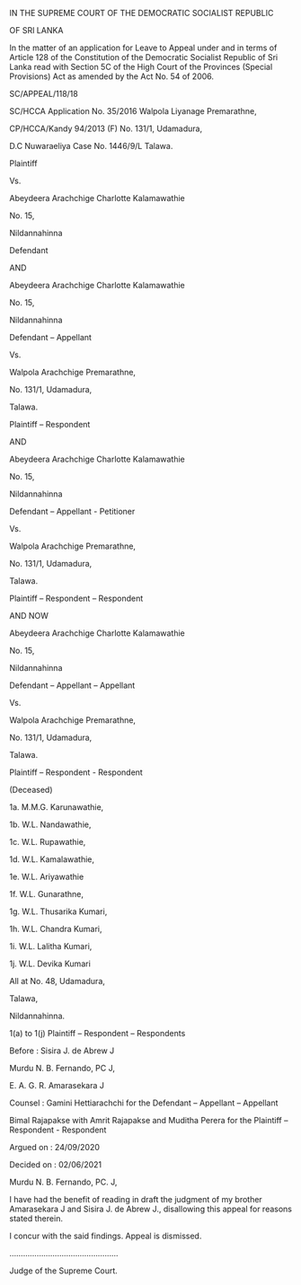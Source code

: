 IN THE SUPREME COURT OF THE DEMOCRATIC SOCIALIST REPUBLIC

OF SRI LANKA

In the matter of an application for Leave to Appeal under and in terms of Article 128 of the Constitution of the Democratic Socialist Republic of Sri Lanka read with Section 5C of the High Court of the Provinces (Special Provisions) Act as amended by the Act No. 54 of 2006.

SC/APPEAL/118/18

SC/HCCA Application No. 35/2016 Walpola Liyanage Premarathne,

CP/HCCA/Kandy 94/2013 (F) No. 131/1, Udamadura,

D.C Nuwaraeliya Case No. 1446/9/L Talawa.

Plaintiff

Vs.

Abeydeera Arachchige Charlotte Kalamawathie

No. 15,

Nildannahinna

Defendant

AND

Abeydeera Arachchige Charlotte Kalamawathie

No. 15,

Nildannahinna

Defendant – Appellant

Vs.

Walpola Arachchige Premarathne,

No. 131/1, Udamadura,

Talawa.

Plaintiff – Respondent

AND

Abeydeera Arachchige Charlotte Kalamawathie

No. 15,

Nildannahinna

Defendant – Appellant - Petitioner

Vs.

Walpola Arachchige Premarathne,

No. 131/1, Udamadura,

Talawa.

Plaintiff – Respondent – Respondent

AND NOW

Abeydeera Arachchige Charlotte Kalamawathie

No. 15,

Nildannahinna

Defendant – Appellant – Appellant

Vs.

Walpola Arachchige Premarathne,

No. 131/1, Udamadura,

Talawa.

Plaintiff – Respondent - Respondent

(Deceased)

1a. M.M.G. Karunawathie,

1b. W.L. Nandawathie,

1c. W.L. Rupawathie,

1d. W.L. Kamalawathie,

1e. W.L. Ariyawathie

1f. W.L. Gunarathne,

1g. W.L. Thusarika Kumari,

1h. W.L. Chandra Kumari,

1i. W.L. Lalitha Kumari,

1j. W.L. Devika Kumari

All at No. 48, Udamadura,

Talawa,

Nildannahinna.

1(a) to 1(j) Plaintiff – Respondent – Respondents

Before : Sisira J. de Abrew J

Murdu N. B. Fernando, PC J,

E. A. G. R. Amarasekara J

Counsel : Gamini Hettiarachchi for the Defendant – Appellant – Appellant

Bimal Rajapakse with Amrit Rajapakse and Muditha Perera for the Plaintiff – Respondent - Respondent

Argued on : 24/09/2020

Decided on : 02/06/2021

Murdu N. B. Fernando, PC. J,

I have had the benefit of reading in draft the judgment of my brother Amarasekara J and Sisira J. de Abrew J., disallowing this appeal for reasons stated therein.

I concur with the said findings. Appeal is dismissed.

…………………………………………

Judge of the Supreme Court.